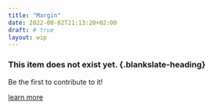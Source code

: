```yaml
---
title: "Margin"
date: 2022-08-02T21:13:20+02:00
draft: # true
layout: wip
---
```


<!-- Please update once the item has been implemented -->
<!-- Make sure to remove the layout: wip -->

### This item does not exist yet. {.blankslate-heading}

Be the first to contribute to it!

[learn more](/guidelines/contributing)
